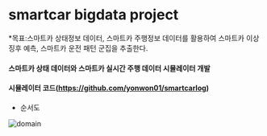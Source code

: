 # smartcar bigdata project

*목표:스마트카 상태정보 데이터, 스마트카 주행정보 데이터를 활용하여 스마트카 이상 징후 예측, 스마트카 운전 패턴 군집을 추출한다. 

#### 스마트카 상태 데이터와 스마트카 실시간 주행 데이터 시뮬레이터 개발
#### 시뮬레이터 코드(https://github.com/yonwon01/smartcarlog)

* 순서도

![domain](https://github.com/yonwon01/bigdata/blob/master/domain.png)




























